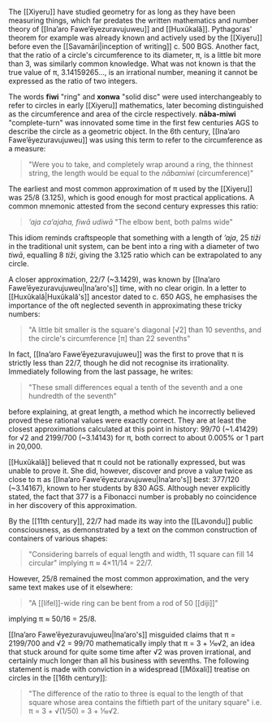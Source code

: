 The [[Xiyeru]] have studied geometry for as long as they have been measuring things, which far predates the written mathematics and number theory of [[Inaʼaro Faweʼēyezuravujuweu]] and [[Huxŭkală]]. Pythagoras' theorem for example was already known and actively used by the [[Xiyeru]] before even the [[Savamāri|inception of writing]] c. 500 BGS. Another fact, that the ratio of a circle's circumference to its diameter, π, is a little bit more than 3, was similarly common knowledge. What was not known is that the true value of π, 3.14159265..., is an irrational number, meaning it cannot be expressed as the ratio of two integers.

The words **fiwi** "ring" and **xonwa** "solid disc" were used interchangeably to refer to circles in early [[Xiyeru]] mathematics, later becoming distinguished as the circumference and area of the circle respectively. **nāba-miwi** "complete-turn" was innovated some time in the first few centuries AGS to describe the circle as a geometric object. In the 6th century, [[Inaʼaro Faweʼēyezuravujuweu]] was using this term to refer to the circumference as a measure:
> "Were you to take, and completely wrap around a ring, the thinnest string, the length would be equal to the *nābamiwi* (circumference)"

The earliest and most common approximation of π used by the [[Xiyeru]] was 25/8 (3.125), which is good enough for most practical applications. A common mnemonic attested from the second century expresses this ratio:
> *ʼaja caʼajaha, fiwā udiwā*
> "The elbow bent, both palms wide"

This idiom reminds craftspeople that something with a length of *ʼaja*, 25 *tiži* in the traditional unit system, can be bent into a ring with a diameter of two *tiwā*, equalling 8 *tiži*, giving the 3.125 ratio which can be extrapolated to any circle.

A closer approximation, 22/7 (~3.1429), was known by [[Inaʼaro Faweʼēyezuravujuweu|Inaʼaro's]] time, with no clear origin. In a letter to [[Huxŭkală|Huxŭkală's]] ancestor dated to c. 650 AGS, he emphasises the importance of the oft neglected seventh in approximating these tricky numbers:
> "A little bit smaller is the square's diagonal [√2] than 10 sevenths, and the circle's circumference [π] than 22 sevenths"

In fact, [[Inaʼaro Faweʼēyezuravujuweu]] was the first to prove that π is strictly less than 22/7, though he did not recognise its irrationality. Immediately following from the last passage, he writes:
> "These small differences equal a tenth of the seventh and a one hundredth of the seventh"

before explaining, at great length, a method which he incorrectly believed proved these rational values were exactly correct. They are at least the closest approximations calculated at this point in history: 99/70 (~1.41429) for √2 and 2199/700 (~3.14143) for π, both correct to about 0.005% or 1 part in 20,000.

[[Huxŭkală]] believed that π could not be rationally expressed, but was unable to prove it. She did, however, discover and prove a value twice as close to π as [[Inaʼaro Faweʼēyezuravujuweu|Inaʼaro's]] best: 377/120 (~3.14167), known to her students by 830 AGS. Although never explicitly stated, the fact that 377 is a Fibonacci number is probably no coincidence in her discovery of this approximation.

By the [[11th century]], 22/7 had made its way into the [[Lavondu]] public consciousness, as demonstrated by a text on the common construction of containers of various shapes:
> "Considering barrels of equal length and width, 11 square can fill 14 circular"
implying π ≈ 4×11/14 = 22/7.

However, 25/8 remained the most common approximation, and the very same text makes use of it elsewhere:
> "A [[lífel]]-wide ring can be bent from a rod of 50 [[díji]]"

implying π ≈ 50/16 = 25/8.

[[Inaʼaro Faweʼēyezuravujuweu|Inaʼaro's]] misguided claims that π = 2199/700 and √2 = 99/70 mathematically imply that π = 3 + ⅒√2, an idea that stuck around for quite some time after √2 was proven irrational, and certainly much longer than all his business with sevenths. The following statement is made with conviction in a widespread [[Möxali]] treatise on circles in the [[16th century]]:
> "The difference of the ratio to three is equal to the length of that square whose area contains the fiftieth part of the unitary square"
i.e. π = 3 + √(1/50) = 3 + ⅒√2.